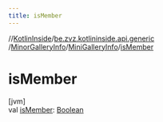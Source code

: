 ```yaml
---
title: isMember
---
```

//[KotlinInside](../../../../index.html)/[be.zvz.kotlininside.api.generic](../../index.html)
/[MinorGalleryInfo](../index.html)/[MiniGalleryInfo](index.html)/[isMember](is-member.html)

# isMember

[jvm]\
val [isMember](is-member.html): [Boolean](https://kotlinlang.org/api/latest/jvm/stdlib/kotlin/-boolean/index.html)




